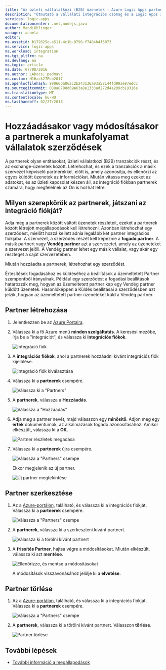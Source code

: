 ```yaml
---
title: "Az üzleti vállalatközi (B2B) üzenetek - Azure Logic Apps partnerek létrehozása |} Microsoft Docs"
description: "Útmutató a vállalati integrációs csomag és a Logic Apps integrációs fiókjába partnerek hozzáadása"
services: logic-apps
documentationcenter: .net,nodejs,java
author: MandiOhlinger
manager: anneta
editor: 
ms.assetid: b179325c-a511-4c1b-9796-f7484b4f6873
ms.service: logic-apps
ms.workload: integration
ms.tgt_pltfrm: na
ms.devlang: na
ms.topic: article
ms.date: 07/08/2016
ms.author: LADocs; padmavc
ms.custom: H1Hack27Feb2017
ms.openlocfilehash: 89066ba062c2b243136a03a52144fd99ae87eddc
ms.sourcegitcommit: 088a8788d69a63a8e1333ad272d4a299cb19316e
ms.translationtype: MT
ms.contentlocale: hu-HU
ms.lasthandoff: 02/27/2018
---
```

# <a name="add-or-update-partners-in-business-to-business-agreements-in-your-workflow"></a>Hozzáadásakor vagy módosításakor a partnerek a munkafolyamat vállalatok szerződések

A partnerek olyan entitásokat, üzleti vállalatközi (B2B) tranzakciók részt, és az exchange-üzenetek között. Létrehozhat, és ezek a tranzakciók a másik szervezet képviselő partnerekkel, előtt is, amely azonosítja, és ellenőrzi az egyes küldött üzenetek az információkat. Miután vitassa meg ezeket az adatokat, és az üzleti kapcsolat készen áll, az integráció fiókban partnerek számára, hogy megfelelnek az Ön is hozhat létre.

## <a name="what-roles-do-partners-play-in-your-integration-account"></a>Milyen szerepkörök az partnerek, játszani az integráció fiókját?

Adja meg a partnerek között váltott üzenetek részleteit, ezeket a partnerek között létrejött megállapodások kell létrehozni. Azonban létrehozhat egy szerződést, mielőtt hozzá kellett adnia legalább két partner integrációs fiókjába. A szervezet, a szerződés részét kell képeznie a **fogadó partner**. A másik partnert vagy **Vendég partner** azt a szervezetet, amely az üzeneteket a szervezet jelöli. A Vendég partner lehet egy másik vállalat, vagy akár egy részleget a saját szervezetében.

Miután hozzáadta a partnerek, létrehozhat egy szerződést.

Értesítések fogadásához és küldéséhez a beállítások a üzemeltetett Partner szempontból irányulnak. Például egy szerződést a fogadási beállítások határozzák meg, hogyan az üzemeltetett partner kap egy Vendég partner küldött üzenetek. Hasonlóképpen a Küldés beállításai a szerződésben azt jelzik, hogyan az üzemeltetett partner üzeneteket küld a Vendég partner.

## <a name="create-partner"></a>Partner létrehozása

1. Jelentkezzen be az [Azure Portalra](https://portal.azure.com).

2. Válassza ki a fő Azure menü **minden szolgáltatás**. A keresési mezőbe, írja be a "integrációt", és válassza ki **integrációs fiókok**.

   ![Integráció fiók](./media/logic-apps-enterprise-integration-partners/account-1.png)

3. A **integrációs fiókok**, ahol a partnerek hozzáadni kívánt integrációs fiók kijelölése.

   ![Integráció fiók kiválasztása](./media/logic-apps-enterprise-integration-partners/account-2.png)

4. Válassza ki a **partnerek** csempére.

   ![Válassza ki a "Partners"](./media/logic-apps-enterprise-integration-partners/partner-1.png)

5. A **partnerek**, válassza a **Hozzáadás**.

   ![Válassza a "Hozzáadás"](./media/logic-apps-enterprise-integration-partners/partner-2.png)

6. Adja meg a partner nevét, majd válasszon egy **minősítő**. Adjon meg egy **érték** dokumentumok, az alkalmazások fogadó azonosításához. Amikor elkészült, válassza ki a **OK**.

   ![Partner részletek megadása](./media/logic-apps-enterprise-integration-partners/partner-3.png)

7. Válassza ki a **partnerek** újra csempére.

   ![Válassza a "Partners" csempe](./media/logic-apps-enterprise-integration-partners/partner-5.png)

   Ekkor megjelenik az új partner. 

   ![Új partner megtekintése](./media/logic-apps-enterprise-integration-partners/partner-6.png)

## <a name="edit-partner"></a>Partner szerkesztése

1. Az a [Azure-portálon](https://portal.azure.com), található, és válassza ki a integrációs fiókját. Válassza ki a **partnerek** csempére.

   ![Válassza a "Partners" csempe](./media/logic-apps-enterprise-integration-partners/edit.png)

2. A **partnerek**, válassza ki a szerkeszteni kívánt partnert.

   ![Válassza ki a törölni kívánt partnert](./media/logic-apps-enterprise-integration-partners/edit-1.png)

3. A **frissítés Partner**, hajtsa végre a módosításokat.
Miután elkészült, válassza ki azt **mentése**. 

   ![Ellenőrizze, és mentse a módosításokat](./media/logic-apps-enterprise-integration-partners/edit-2.png)

   A módosítások visszavonásához jelölje ki a **elvetése**.

## <a name="delete-partner"></a>Partner törlése

1. Az a [Azure-portálon](https://portal.azure.com), található, és válassza ki a integrációs fiókját. Válassza ki a **partnerek** csempére.

   ![Válassza a "Partners" csempe](./media/logic-apps-enterprise-integration-partners/delete.png)

2. A **partnerek**, válassza ki a törölni kívánt partnert.
Válasszon **törlése**.

   ![Partner törlése](./media/logic-apps-enterprise-integration-partners/delete-1.png)

## <a name="next-steps"></a>További lépések

* [További információ a megállapodások](../logic-apps/logic-apps-enterprise-integration-agreements.md "vállalati integrációs megállapodások ismertetése")  

